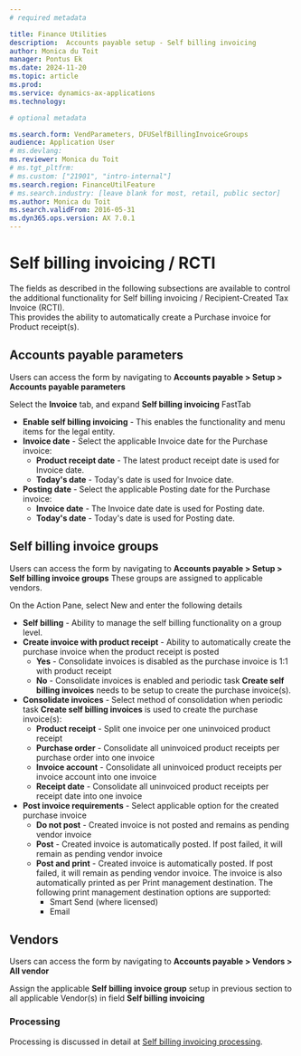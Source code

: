 ```yaml
---
# required metadata

title: Finance Utilities 
description:  Accounts payable setup - Self billing invoicing
author: Monica du Toit
manager: Pontus Ek
ms.date: 2024-11-20
ms.topic: article
ms.prod: 
ms.service: dynamics-ax-applications
ms.technology: 

# optional metadata

ms.search.form: VendParameters, DFUSelfBillingInvoiceGroups
audience: Application User
# ms.devlang:
ms.reviewer: Monica du Toit
# ms.tgt_pltfrm:
# ms.custom: ["21901", "intro-internal"]
ms.search.region: FinanceUtilFeature
# ms.search.industry: [leave blank for most, retail, public sector]
ms.author: Monica du Toit
ms.search.validFrom: 2016-05-31
ms.dyn365.ops.version: AX 7.0.1
---
```


# Self billing invoicing / RCTI
The fields as described in the following subsections are available to control the additional functionality for Self billing invoicing / Recipient-Created Tax Invoice (RCTI). <br>
This provides the ability to automatically create a Purchase invoice for Product receipt(s).

## Accounts payable parameters
Users can access the form by navigating to **Accounts payable > Setup > Accounts payable parameters**

Select the **Invoice** tab, and expand **Self billing invoicing** FastTab
- **Enable self billing invoicing** - This enables the functionality and menu items for the legal entity.
- **Invoice date** - Select the applicable Invoice date for the Purchase invoice:
    - **Product receipt date** -  The latest product receipt date is used for Invoice date.
    - **Today's date** - Today's date is used for Invoice date.
 - **Posting date** - Select the applicable Posting date for the Purchase invoice:
    - **Invoice date** -  The Invoice date date is used for Posting date.
    - **Today's date** - Today's date is used for Posting date.

## Self billing invoice groups
Users can access the form by navigating to **Accounts payable > Setup > Self billing invoice groups**
These groups are assigned to applicable vendors.

On the Action Pane, select New and enter the following details
- **Self billing** - Ability to manage the self billing functionality on a group level. 
- **Create invoice with product receipt** - Ability to automatically create the purchase invoice when the product receipt is posted
    - **Yes** - Consolidate invoices is disabled as the purchase invoice is 1:1 with product receipt
    - **No** - Consolidate invoices is enabled and periodic task **Create self billing invoices** needs to be setup to create the purchase invoice(s).
- **Consolidate invoices** - Select method of consolidation when periodic task **Create self billing invoices**  is used to create the purchase invoice(s):
    - **Product receipt** - Split one invoice per one uninvoiced product receipt
    - **Purchase order** - Consolidate all uninvoiced product receipts per purchase order into one invoice
    - **Invoice account** - Consolidate all uninvoiced product receipts per invoice account into one invoice
    - **Receipt date** - Consolidate all uninvoiced product receipts per receipt date into one invoice
- **Post invoice requirements** - Select applicable option for the created purchase invoice
    - **Do not post** - Created invoice is not posted and remains as pending vendor invoice
    - **Post** - Created invoice is automatically posted. If post failed, it will remain as pending vendor invoice
    - **Post and print** - Created invoice is automatically posted. If post failed, it will remain as pending vendor invoice. The invoice is also automatically printed as per Print management destination. The following print management destination options are supported:
        - Smart Send (where licensed)
        - Email
  

## Vendors
Users can access the form by navigating to **Accounts payable > Vendors > All vendor**

Assign the applicable **Self billing invoice group** setup in previous section to all applicable Vendor(s) in field **Self billing invoicing**

### Processing
Processing is discussed in detail at [Self billing invoicing processing](../../Processing/Accounts-Payable/Self-billing-invoicing.md).
